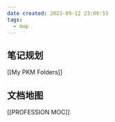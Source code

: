 ```yaml
---
date created: 2023-09-12 23:09:53
tags:
  - map
---
```


## 笔记规划
[[My PKM Folders]]
## 文档地图
[[PROFESSION MOC]]






